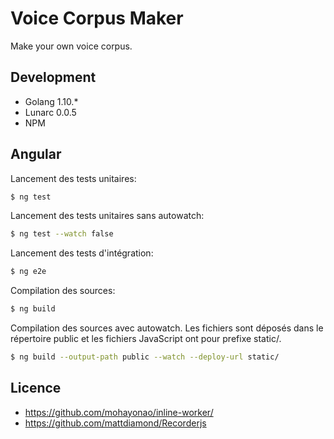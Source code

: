 # Voice Corpus Maker

Make your own voice corpus.

## Development

* Golang 1.10.*
* Lunarc 0.0.5
* NPM

## Angular

Lancement des tests unitaires:
```sh
$ ng test
```

Lancement des tests unitaires sans autowatch:
```sh
$ ng test --watch false
```

Lancement des tests d'intégration:
```sh
$ ng e2e
```

Compilation des sources:
```sh
$ ng build
```

Compilation des sources avec autowatch. Les fichiers sont déposés dans le répertoire public et les fichiers JavaScript ont pour prefixe static/.
```sh
$ ng build --output-path public --watch --deploy-url static/
```

## Licence

* https://github.com/mohayonao/inline-worker/
* https://github.com/mattdiamond/Recorderjs
